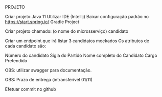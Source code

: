 PROJETO

Criar projeto Java 11
Utilizar IDE (Intellij)
Baixar configuração padrão no
https://start.spring.io/
Gradle Project

Criar projeto chamado: (o nome do microsserviço)
candidato

Criar um endpoint que irá listar 3 candidatos mockados
Os atributos de cada candidato são:

Número do candidato
Sigla do Partido
Nome completo do Candidato
Cargo Pretendido

OBS: utilizar swagger para documentação.

OBS: Prazo de entrega (intransferível 01/11)

Efetuar commit no github